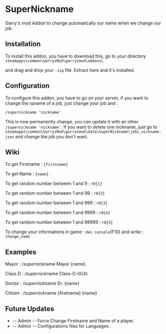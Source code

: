 
# SuperNickname

Garry's mod Addon to change automatically our name when we change our job.

## Installation

To install this addon, you have to download this, go to your directory ```steamapps\common\GarrysMod\garrysmod\addons\```

and drag and drop your ```.zip``` file. Extract here and it's installed.

## Configuration

To configure this addon, you have to go on your server, if you want to change the rpname of a job, just change your job and :

```/supernickname 'nickname'```

This is now permanently change, you can update it with an other ```/supernickname 'nickname'```. If you want to delete one nickname, just go to ```steamapps\common\GarrysMod\garrysmod\data\SuperNickname\jobs_nickname.json``` and change the job you don't want.


## Wiki 

To get Firstname : ```{firstname}```

To get Name : ```{name}```

To get random number between 1 and 9 : ```r0{1}```

To get random number between 1 and 99 : ```r0{2}```

To get random number between 1 and 999 : ```r0{3}```

To get random number between 1 and 9999 : ```r0{4}```

To get random number between 1 and 99999 : ```r0{5}```

To change your informations in game : ```dev console```(F10) and write : ```change_name```

## Examples 

Mayor :
/supernickname Mayor {name}

Class D :
/supernickname Class-D r0{4}

Doctor :
/supernickname Dr. {name}

Citizen :
/supernickname {firstname} {name}

## Future Updates

- -- Admin -- Force Change Firstname and Name of a player.
- -- Admin -- Configurations files for Languages.
